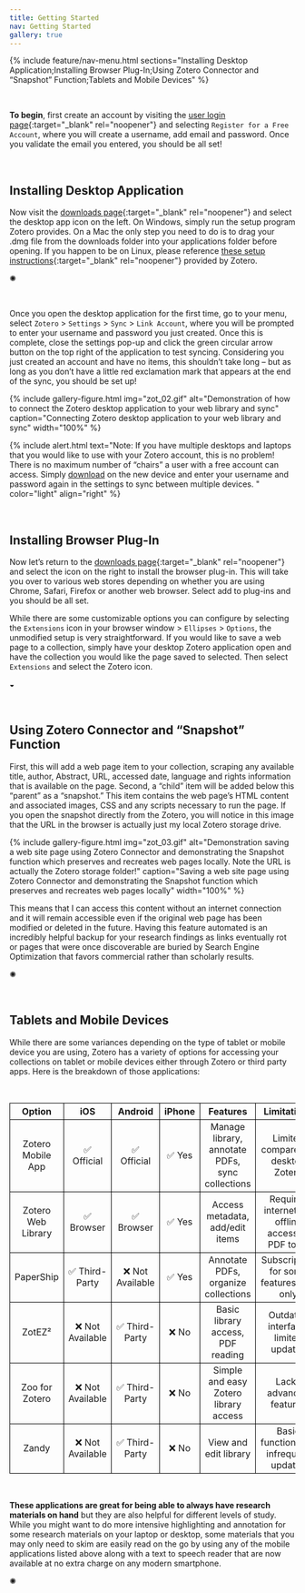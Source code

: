 ```yaml
---
title: Getting Started
nav: Getting Started
gallery: true
---
```


{% include feature/nav-menu.html sections="Installing Desktop Application;Installing Browser Plug-In;Using Zotero Connector and “Snapshot” Function;Tablets and Mobile Devices" %}

<br>

**To begin**, first create an account by visiting the [user login page](https://www.zotero.org/user/login/){:target="_blank" rel="noopener"} and selecting `Register for a Free Account`, where you will create a username, add email and password. Once you validate the email you entered, you should be all set!

<br>

## Installing Desktop Application

Now visit the [downloads page](https://www.zotero.org/download/){:target="_blank" rel="noopener"} and select the desktop app icon on the left. On Windows, simply run the setup program Zotero provides. On a Mac the only step you need to do is to drag your .dmg file from the downloads folder into your applications folder before opening. If you happen to be on Linux, please reference [these setup instructions](https://www.zotero.org/support/installation){:target="_blank" rel="noopener"} provided by Zotero. 

<div class="symbol-container">
    <p class="symbol">&#10042;</p>
</div>

<br>

Once you open the desktop application for the first time, go to your menu, select `Zotero` > `Settings` > `Sync` > `Link Account`, where you will be prompted to enter your username and password you just created. Once this is complete, close the settings pop-up and click the green circular arrow button on the top right of the application to test syncing. Considering you just created an account and have no items, this shouldn’t take long – but as long as you don’t have a little red exclamation mark that appears at the end of the sync, you should be set up!

{% include gallery-figure.html img="zot_02.gif" alt="Demonstration of how to connect the Zotero desktop application to your web library and sync" caption="Connecting Zotero desktop application to your web library and sync" width="100%" %}

{% include alert.html text="Note: If you have multiple desktops and laptops that you would like to use with your Zotero account, this is no problem! There is no maximum number of “chairs” a user with a free account can access. Simply [download](https://www.zotero.org/download/) on the new device and enter your username and password again in the settings to sync between multiple devices. " color="light" align="right" %}

<br>

## Installing Browser Plug-In

Now let’s return to the [downloads page](https://www.zotero.org/download/){:target="_blank" rel="noopener"} and select the icon on the right to install the browser plug-in. This will take you over to various web stores depending on whether you are using Chrome, Safari, Firefox or another web browser. Select add to plug-ins and you should be all set.

While there are some customizable options you can configure by selecting the `Extensions` icon in your browser window > `Ellipses` > `Options`, the unmodified setup is very straightforward. If you would like to save a web page to a collection, simply have your desktop Zotero application open and have the collection you would like the page saved to selected. Then select `Extensions` and select the Zotero icon. 

<div class="symbol-container">
    <p class="symbol">&#9682;</p>
</div>

<br>

## Using Zotero Connector and “Snapshot” Function

First, this will add a web page item to your collection, scraping any available title, author, Abstract, URL, accessed date, language and rights information that is available on the page.  Second, a “child” item will be added below this “parent” as a “snapshot.” This item contains the web page’s HTML content and associated images, CSS and any scripts necessary to run the page. If you open the snapshot directly from the Zotero, you will notice in this image that the URL in the browser is actually just my local Zotero storage drive. 

{% include gallery-figure.html img="zot_03.gif" alt="Demonstration saving a web site page using Zotero Connector and demonstrating the Snapshot function which preserves and recreates web pages locally. Note the URL is actually the Zotero storage folder!" caption="Saving a web site page using Zotero Connector and demonstrating the Snapshot function which preserves and recreates web pages locally" width="100%" %}

This means that I can access this content without an internet connection and it will remain accessible even if the original web page has been modified or deleted in the future. Having this feature automated is an incredibly helpful backup for your research findings as links eventually rot or pages that were once discoverable are buried by Search Engine Optimization that favors commercial rather than scholarly results. 

<div class="symbol-container">
    <p class="symbol">&#10042;</p>
</div>

<br>

## Tablets and Mobile Devices

While there are some variances depending on the type of tablet or mobile device you are using, Zotero has a variety of options for accessing your collections on tablet or mobile devices either through Zotero or third party apps. Here is the breakdown of those applications:

<br>


<table style="width:100%; border-collapse:collapse; text-align:center;">
  <tr>
    <th style="border:1px solid black;">Option</th>
    <th style="border:1px solid black;">iOS</th>
    <th style="border:1px solid black;">Android</th>
    <th style="border:1px solid black;">iPhone</th>
    <th style="border:1px solid black;">Features</th>
    <th style="border:1px solid black;">Limitations</th>
    <th style="border:1px solid black;">Links</th>
  </tr>
  <tr>
    <td style="border:1px solid black;">Zotero Mobile App</td>
    <td style="border:1px solid black;">✅ Official</td>
    <td style="border:1px solid black;">✅ Official</td>
    <td style="border:1px solid black;">✅ Yes</td>
    <td style="border:1px solid black;">Manage library, annotate PDFs, sync collections</td>
    <td style="border:1px solid black;">Limited compared to desktop Zotero</td>
    <td style="border:1px solid black;">
      <a href="https://apps.apple.com/app/zotero/id1513554812" target="_blank" rel="noopener">iOS</a> / 
      <a href="https://play.google.com/store/apps/details?id=org.zotero.android" target="_blank" rel="noopener">Android</a>
    </td>
  </tr>
  <tr>
    <td style="border:1px solid black;">Zotero Web Library</td>
    <td style="border:1px solid black;">✅ Browser</td>
    <td style="border:1px solid black;">✅ Browser</td>
    <td style="border:1px solid black;">✅ Yes</td>
    <td style="border:1px solid black;">Access metadata, add/edit items</td>
    <td style="border:1px solid black;">Requires internet, no offline access or PDF tools</td>
    <td style="border:1px solid black;">
      <a href="https://www.zotero.org/" target="_blank" rel="noopener">Web Access</a>
    </td>
  </tr>
  <tr>
    <td style="border:1px solid black;">PaperShip</td>
    <td style="border:1px solid black;">✅ Third-Party</td>
    <td style="border:1px solid black;">❌ Not Available</td>
    <td style="border:1px solid black;">✅ Yes</td>
    <td style="border:1px solid black;">Annotate PDFs, organize collections</td>
    <td style="border:1px solid black;">Subscription for some features, iOS only</td>
    <td style="border:1px solid black;">
      <a href="https://www.papershipapp.com/" target="_blank" rel="noopener">iOS</a>
    </td>
  </tr>
  <tr>
    <td style="border:1px solid black;">ZotEZ²</td>
    <td style="border:1px solid black;">❌ Not Available</td>
    <td style="border:1px solid black;">✅ Third-Party</td>
    <td style="border:1px solid black;">❌ No</td>
    <td style="border:1px solid black;">Basic library access, PDF reading</td>
    <td style="border:1px solid black;">Outdated interface, limited updates</td>
    <td style="border:1px solid black;">
      <a href="https://play.google.com/store/apps/details?id=net.ezbio.zotez2&hl=en_US" target="_blank" rel="noopener">Android</a>
    </td>
  </tr>
  <tr>
    <td style="border:1px solid black;">Zoo for Zotero</td>
    <td style="border:1px solid black;">❌ Not Available</td>
    <td style="border:1px solid black;">✅ Third-Party</td>
    <td style="border:1px solid black;">❌ No</td>
    <td style="border:1px solid black;">Simple and easy Zotero library access</td>
    <td style="border:1px solid black;">Lacks advanced features</td>
    <td style="border:1px solid black;">
      <a href="https://play.google.com/store/apps/details?id=com.mickstarify.zooforzotero&hl=en_US" target="_blank" rel="noopener">Android</a>
    </td>
  </tr>
  <tr>
    <td style="border:1px solid black;">Zandy</td>
    <td style="border:1px solid black;">❌ Not Available</td>
    <td style="border:1px solid black;">✅ Third-Party</td>
    <td style="border:1px solid black;">❌ No</td>
    <td style="border:1px solid black;">View and edit library</td>
    <td style="border:1px solid black;">Basic functionality, infrequent updates</td>
    <td style="border:1px solid black;">
      <a href="https://github.com/avram/zandy" target="_blank" rel="noopener">Android</a>
    </td>
  </tr>
</table>


<br>

**These applications are great for being able to always have research materials on hand** but they are also helpful for different levels of study. While you might want to do more intensive highlighting and annotation for some research materials on your laptop or desktop, some materials that you may only need to skim are easily read on the go by using any of the mobile applications listed above along with a text to speech reader that are now available at no extra charge on any modern smartphone.

<div class="symbol-container">
    <p class="symbol">&#10042;</p>
</div>

<br>

